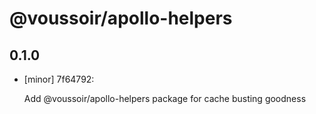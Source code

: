 # @voussoir/apollo-helpers

## 0.1.0
- [minor] 7f64792:

  Add @voussoir/apollo-helpers package for cache busting goodness
